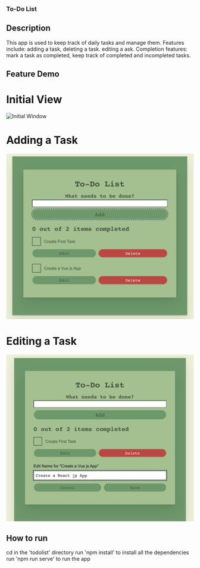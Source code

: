 ### To-Do List

## Description
This app is used to keep track of daily tasks and manage them.
Features include: adding a task, deleting a task. editing a ask.
Completion features: mark a task as completed, keep track of completed and incompleted tasks.

## Feature Demo
# Initial View
![Initial Window](https://github.com/harmya/todolist/blob/master/demo/inital.png)
# Adding a Task
![Add Task](https://github.com/harmya/todolist/blob/master/demo/add.png)
# Editing a Task
![Edit Task](https://github.com/harmya/todolist/blob/master/demo/edit.png)

## How to run
cd in the 'todolist' directory
run 'npm install' to install all the dependencies
run 'npm run serve' to run the app
